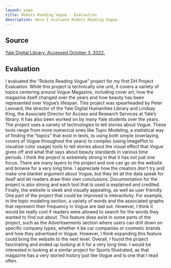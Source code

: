 ```yaml
---
layout: page
title: Robots Reading Vogue - Evaluation
description: Here I evaluate Robots Reading Vogue.
---
```

## Source

[Yale Digital Library. Accessed October 3, 2022.](http://dh.library.yale.edu/projects/vogue/products/)

## Evaluation 

I evaluated the “Robots Reading Vogue” project for my first DH Project Evaluation. While this project is technically one unit, it covers a variety of topics centering around Vogue Magazine, including cover art, how the magazine itself changed over the years and how beauty has been represented over Vogue’s lifespan. This project was spearheaded by Peter Leonard, the director of the Yale Digital Humanities Library and Lindsay King, the Associate Director for Access and Research Services at Yale’s library. It has also been worked on by many Yale students over the years.
	The project uses a variety of technologies to tell stories about Vogue. These tools range from more numerical ones like Topic Modeling, a statistical way of finding the “topics” that exist in texts, to using both simple (overlaying covers of Vogue throughout the years) to complex (using ImagePlot to visualize color usage) tools to tell stories about the visual effect that Vogue gives off and what that says about beauty standards in various time periods.
	I think the project is extremely strong in that it has not just one focus. There are many layers to the project and one can go on the website and browse for a very long time. I appreciate how the creators don’t try and make one blanket argument about Vogue, but they let all the data speak for itself and let readers draw their own conclusions. Documentation for the project is also strong and each tool that is used is explained and credited. Finally, the website is sleek and visually appealing, as well as user friendly.
	One part of the project that could be improved is interactivity. For example, in the topic modeling section, a variety of words and the associated graphs that represent their frequency in Vogue are laid out. However, I think it would be really cool if readers were allowed to search for the words they wanted to find out about. This feature does exist in some parts of the project, such as the Advertisements section where users can drill down on specific company types, whether it be car companies or cosmetic brands and how they advertised in Vogue. However, I think expanding this feature could bring the website to the next level.
	Overall, I found the project fascinating and ended up looking at it for a very long time. I would be interested in looking at a similar project for Sports Illustrated, as that magazine has a very storied history just like Vogue and is one that I read often.